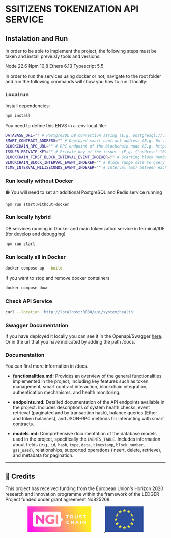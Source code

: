 # SSITIZENS TOKENIZATION API SERVICE

## Instalation and Run

In order to be able to implement the project, the following steps must be taken and install previusly tools and versions:

Node 22.6
Npm 10.8
Ethers 6.13
Typescript 5.5

In order to run the services using docker or not, navigate to the root folder and run the following commands will show you how to run it locally:

### Local run

Install dependencies:

```bash
npm install
```

You need to define this ENVS in a .env local file:
```bash
DATABASE_URL="" # PostgreSQL DB connection string (E.g. postgresql://...)
SMART_CONTRACT_ADDRESS="" # Deployed smart contract address (E.g. 0x...)
BLOCKCHAIN_RPC_URL="" # RPC endpoint of the blockchain node (E.g. http://...)
ISSUER_PRIVATE_KEY="" # Private key of the issuer  (E.g. {"address":"07...)
BLOCKCHAIN_FIRST_BLOCK_INTERVAL_EVENT_INDEXER="" # Starting block number for event indexer (E.g. 1000)
BLOCKCHAIN_BLOCK_INTERVAL_EVENT_INDEXER="" # Block range size to query each iteration (E.g. 10)
TIME_INTERVAL_MILISECONDS_EVENT_INDEXER="" # Interval (ms) between each polling loop (E.g. 5000)
```

### Run locally without Docker

🟠 You will need to set an additional PostgreSQL and Redis service running


```bash
npm run start:without-docker
```

### Run locally hybrid
DB services running in Docker and main tokenization service in terminal/IDE (for develop and debugging)


```bash
npm run start
```

### Run locally all in Docker

```bash
docker compose up --build
```


If you want to stop and remove docker containers

```bash
docker compose down
```

### Check API Service

```bash
curl --location 'http://localhost:8080/api/system/health'
```

### Swagger Documentation

If you have deployed it locally you can see it in the Openapi/Swagger [here](http://localhost:8080/docs/). Or in the url that you have indicated by adding the path /docs.


### Documentation

You can find more information in /docs.

- **functionalities.md:** Provides an overview of the general functionalities implemented in the project, including key features such as token management, smart contract interaction, blockchain integration, authentication mechanisms, and health monitoring.

- **endpoints.md:** Detailed documentation of the API endpoints available in the project. Includes descriptions of system health checks, event retrieval (paginated and by transaction hash), balance queries (Ether and token balances), and JSON-RPC methods for interacting with smart contracts.

- **models.md:** Comprehensive documentation of the database models used in the project, specifically the `EVENTS_TABLE`. Includes information about fields (e.g., `id`, `hash`, `type`, `data`, `timestamp`, `block_number`, `gas_used`), relationships, supported operations (insert, delete, retrieve), and metadata for pagination.

---

## 📢 Credits

This project has received funding from the European Union's Horizon 2020 research and innovation programme within the framework of the LEDGER Project funded under grant agreement No825268.

<p align="center">
  <a href="https://www.ngi.eu" target="_blank">
    <img src="../assets/ngi-logo.png" alt="NGI Logo" style="height:80px; margin-right: 40px;"/>
  </a>
  <img src="../assets/eu-flag.png" alt="EU Flag" style="height:80px;"/>
</p>
